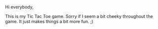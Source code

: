 Hi everybody,

This is my Tic Tac Toe game. Sorry if I seem a bit cheeky throughout the game. It just makes things a bit more fun. ;) 
